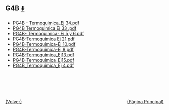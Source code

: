 
<html>
<body>
<h2>G4B <a href="https://downgit.github.io/#/home?url=https://github.com/Apuntes-FIUBA/Apuntes-Electronica/tree/main/83 - Química/8301 - Quimica/Guias de Problemas/Problemas Resueltos/G4B" style="font-size:20px">  ⬇️ </a></h2>
<ul>
    <li><a href="PG4B - Termoquimica_Ej 34.pdf">PG4B - Termoquimica_Ej 34.pdf</a></li>
    <li><a href="PG4B Termoquimica Ej 33 .pdf">PG4B Termoquimica Ej 33 .pdf</a></li>
    <li><a href="PG4B- Termoquímica- Ej 5 y 6.pdf">PG4B- Termoquímica- Ej 5 y 6.pdf</a></li>
    <li><a href="PG4B-Termoquimica Ej 21.pdf">PG4B-Termoquimica Ej 21.pdf</a></li>
    <li><a href="PG4B-Termoquimica-Ej 10.pdf">PG4B-Termoquimica-Ej 10.pdf</a></li>
    <li><a href="PG4B-Termoquimica-Ej 8.pdf">PG4B-Termoquimica-Ej 8.pdf</a></li>
    <li><a href="PG4B-Termoquímica_Ej13.pdf">PG4B-Termoquímica_Ej13.pdf</a></li>
    <li><a href="PG4B-Termoquímica_Ej15.pdf">PG4B-Termoquímica_Ej15.pdf</a></li>
    <li><a href="PG4B_Termoquimica_Ej 4.pdf">PG4B_Termoquimica_Ej 4.pdf</a></li>
</ul>
</body>
</html>

















<br><br><br><br><br><a href="../" style="float: left">(Volver)</a> <a href="https://apuntes-fiuba.github.io/Apuntes-Electronica" style="float: right">(Página Principal)</a>
